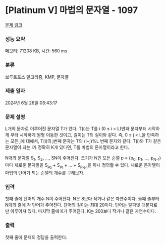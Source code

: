 # [Platinum V] 마법의 문자열 - 1097 

[문제 링크](https://www.acmicpc.net/problem/1097) 

### 성능 요약

메모리: 71208 KB, 시간: 560 ms

### 분류

브루트포스 알고리즘, KMP, 문자열

### 제출 일자

2024년 6월 26일 06:43:17

### 문제 설명

<p>L개의 문자로 이루어진 문자열 T가 있다. T(i)는 T를 i (0 ≤ i < L)번째 문자부터 시작하게 부터 시작하게 원형 이동한 것이고, 길이는 T의 길이와 같다. 즉, 0 ≤ j < L을 만족하는 모든 j에 대해서, T(i)의 j번째 문자는 T의 (i+j)%L 번째 문자와 같다. T(i)와 T가 같은 문자열이 되는 i가 정확히 K개 있다면, T를 마법의 문자열이라고 한다.</p>

<p>N개의 문자열 S<sub>1</sub>, S<sub>2</sub>, ..., SN이 주어진다. 크기가 N인 모든 순열 p = (p<sub>0</sub>, p<sub>1</sub>, ..., p<sub>N-1</sub>) 마다 새로운 문자열을 S<sub>p<sub>0</sub></sub> + S<sub>p<sub>1</sub></sub> + ... + S<sub>p<sub>N-1</sub></sub>을 하나 정의할 수 있다. 새로운 문자열이 마법의 단어가 되는 순열의 개수를 구해보자.</p>

### 입력 

 <p>첫째 줄에 단어의 개수 N이 주어진다. N은 8보다 작거나 같은 자연수이다. 둘째 줄부터 N개의 줄에 각 단어가 주어진다. 단어의 길이는 최대 20이다. 단어는 알파벳 대문자로만 이루어져 있다. 마지막 줄에 K가 주어진다. K는 200보다 작거나 같은 자연수이다.</p>

### 출력 

 <p>첫째 줄에 문제의 정답을 출력한다.</p>

